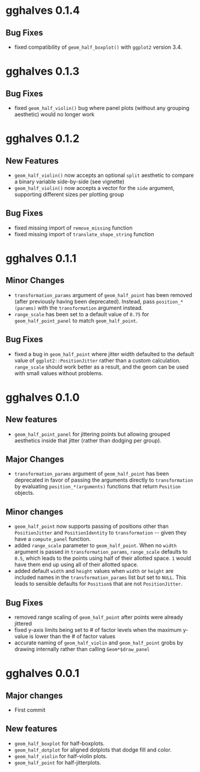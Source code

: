 # gghalves 0.1.4
## Bug Fixes
- fixed compatibility of `geom_half_boxplot()` with `ggplot2` version 3.4.

# gghalves 0.1.3
## Bug Fixes
- fixed `geom_half_violin()` bug where panel plots (without any grouping aesthetic) would no longer work

# gghalves 0.1.2
## New Features
- `geom_half_violin()` now accepts an optional `split` aesthetic to compare a binary variable side-by-side (see vignette)
- `geom_half_violin()` now accepts a vector for the `side` argument, supporting different sizes per plotting group

## Bug Fixes
- fixed missing import of `remove_missing` function
- fixed missing import of `translate_shape_string` function


# gghalves 0.1.1
## Minor Changes
- `transformation_params` argument of `geom_half_point` has been removed (after previously having been deprecated). Instead, pass `position_*(params)` with the `transformation` argument instead.
- `range_scale` has been set to a default value of `0.75` for `geom_half_point_panel` to match `geom_half_point`.
## Bug Fixes
- fixed a bug in `geom_half_point` where jitter width defaulted to the default value of `ggplot2::PositionJitter` rather than a custom calculation. `range_scale` should work better as a result, and the geom can be used with small values without problems.

# gghalves 0.1.0

## New features
- `geom_half_point_panel` for jittering points but allowing grouped aesthetics inside that jitter (rather than dodging per group). 

## Major Changes
- `transformation_params` argument of `geom_half_point` has been deprecated in favor of passing the arguments directly to `transformation` by evaluating `position_*(arguments)` functions that return `Position` objects.

## Minor changes
- `geom_half_point` now supports passing of positions other than `PositionJitter` and `PositionIdentity` to `transformation` -- given they have a `compute_panel` function.
- added `range_scale` parameter to `geom_half_point`. When no `width` argument is passed in `transformation_params`, `range_scale` defaults to `0.5`, which leads to the points using half of their allotted space. `1` would have them end up using all of their allotted space. 
- added default `width` and `height` values when `width` or `height` are included names in the `transformation_params` list but set to `NULL`. This leads to sensible defaults for `Position`s that are not `PositionJitter`. 


## Bug Fixes
- removed range scaling of `geom_half_point` after points were already jittered
- fixed y-axis limits being set to # of factor levels when the maximum y-value is lower than the # of factor values
- accurate naming of `geom_half_violin` and `geom_half_point` grobs by drawing internally rather than calling `Geom*$draw_panel`

# gghalves 0.0.1

## Major changes
- First commit

## New features
- `geom_half_boxplot` for half-boxplots.
- `geom_half_dotplot` for aligned dotplots that dodge fill and color.
- `geom_half_violin` for half-violin plots.
- `geom_half_point` for half-jitterplots.